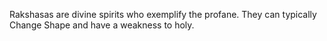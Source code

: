 Rakshasas are divine spirits who exemplify the profane. They can typically Change Shape and have a weakness to holy.